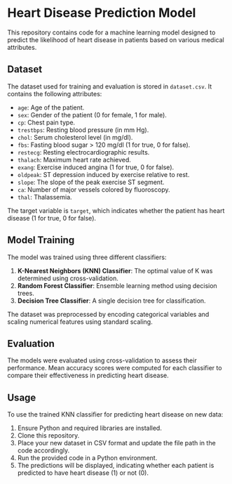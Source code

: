 
# Heart Disease Prediction Model

This repository contains code for a machine learning model designed to predict the likelihood of heart disease in patients based on various medical attributes.

## Dataset

The dataset used for training and evaluation is stored in `dataset.csv`. It contains the following attributes:

- `age`: Age of the patient.
- `sex`: Gender of the patient (0 for female, 1 for male).
- `cp`: Chest pain type.
- `trestbps`: Resting blood pressure (in mm Hg).
- `chol`: Serum cholesterol level (in mg/dl).
- `fbs`: Fasting blood sugar > 120 mg/dl (1 for true, 0 for false).
- `restecg`: Resting electrocardiographic results.
- `thalach`: Maximum heart rate achieved.
- `exang`: Exercise induced angina (1 for true, 0 for false).
- `oldpeak`: ST depression induced by exercise relative to rest.
- `slope`: The slope of the peak exercise ST segment.
- `ca`: Number of major vessels colored by fluoroscopy.
- `thal`: Thalassemia.

The target variable is `target`, which indicates whether the patient has heart disease (1 for true, 0 for false).

## Model Training

The model was trained using three different classifiers:

1. **K-Nearest Neighbors (KNN) Classifier**: The optimal value of K was determined using cross-validation.
2. **Random Forest Classifier**: Ensemble learning method using decision trees.
3. **Decision Tree Classifier**: A single decision tree for classification.

The dataset was preprocessed by encoding categorical variables and scaling numerical features using standard scaling.

## Evaluation

The models were evaluated using cross-validation to assess their performance. Mean accuracy scores were computed for each classifier to compare their effectiveness in predicting heart disease.

## Usage

To use the trained KNN classifier for predicting heart disease on new data:

1. Ensure Python and required libraries are installed.
2. Clone this repository.
3. Place your new dataset in CSV format and update the file path in the code accordingly.
4. Run the provided code in a Python environment.
5. The predictions will be displayed, indicating whether each patient is predicted to have heart disease (1) or not (0).

